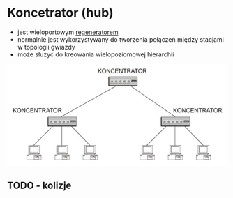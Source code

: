# Koncetrator (hub)

- jest wieloportowym [regeneratorem](regenerator.md)
- normalnie jest wykorzystywany do tworzenia połączeń między stacjami w topologii gwiazdy
- może służyć do kreowania wielopoziomowej hierarchii

![koncetrator](koncetrator.png)

## TODO - kolizje
